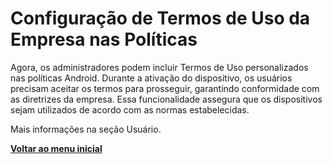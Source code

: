 # Configuração de Termos de Uso da Empresa nas Políticas

Agora, os administradores podem incluir Termos de Uso personalizados nas políticas Android. Durante a ativação do dispositivo, os usuários precisam aceitar os termos para prosseguir, garantindo conformidade com as diretrizes da empresa. Essa funcionalidade assegura que os dispositivos sejam utilizados de acordo com as normas estabelecidas.

Mais informações na seção Usuário.

[**Voltar ao menu inicial**](./)

